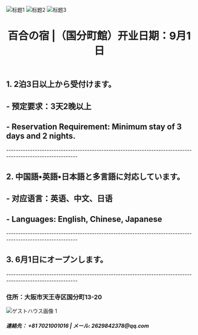 ![标题1](https://img.shields.io/badge/welcome...to...my...homepage-ffcc00?style=for-the-badge)
![标题2](https://img.shields.io/badge/欢迎来到我的民宿主页-ffcc01?style=for-the-badge)
![标题3](https://img.shields.io/badge/私の民宿へようこそ-ffcc00?style=for-the-badge)
<body>
    <header>
        <h1>百合の宿 |（国分町館）开业日期：9月1日 </h1>
    </header>       
<h2>1. 2泊3日以上から受付けます。</h2>
<h2> - 预定要求：3天2晚以上</h2>
<h2> - Reservation Requirement: Minimum stay of 3 days and 2 nights.</h2>
------------------------------------------------------------------------------------------------------------
<h2>2. 中国語•英語•日本語と多言語に対応しています。</h2>
<h2> - 对应语言：英语、中文、日语</h2>
<h2> - Languages: English, Chinese, Japanese</h2>
------------------------------------------------------------------------------------------------------------
<h2>3. 6月1日にオープンします。</h2>
------------------------------------------------------------------------------------------------------------

<h3>住所：大阪市天王寺区国分町13-20</h3>
<div class="image-gallery">
            <img src="https://imgur.com/FnXLVG1.jpeg" alt="ゲストハウス画像 1">
<footer>    
<h5>連絡先： +81 7021001016    |    メール: 2629842378@qq.com</h5>
<footer>

